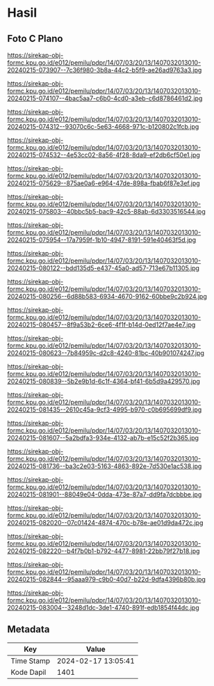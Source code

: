 # Hasil

## Foto C Plano

https://sirekap-obj-formc.kpu.go.id/e012/pemilu/pdpr/14/07/03/20/13/1407032013010-20240215-073907--7c36f980-3b8a-44c2-b5f9-ae26ad9763a3.jpg

https://sirekap-obj-formc.kpu.go.id/e012/pemilu/pdpr/14/07/03/20/13/1407032013010-20240215-074107--4bac5aa7-c6b0-4cd0-a3eb-c6d8786461d2.jpg

https://sirekap-obj-formc.kpu.go.id/e012/pemilu/pdpr/14/07/03/20/13/1407032013010-20240215-074312--93070c6c-5e63-4668-971c-b120802c1fcb.jpg

https://sirekap-obj-formc.kpu.go.id/e012/pemilu/pdpr/14/07/03/20/13/1407032013010-20240215-074532--4e53cc02-8a56-4f28-8da9-ef2db6cf50e1.jpg

https://sirekap-obj-formc.kpu.go.id/e012/pemilu/pdpr/14/07/03/20/13/1407032013010-20240215-075629--875ae0a6-e964-47de-898a-fbab6f87e3ef.jpg

https://sirekap-obj-formc.kpu.go.id/e012/pemilu/pdpr/14/07/03/20/13/1407032013010-20240215-075803--40bbc5b5-bac9-42c5-88ab-6d3303516544.jpg

https://sirekap-obj-formc.kpu.go.id/e012/pemilu/pdpr/14/07/03/20/13/1407032013010-20240215-075954--17a7959f-1b10-4947-8191-591e40463f5d.jpg

https://sirekap-obj-formc.kpu.go.id/e012/pemilu/pdpr/14/07/03/20/13/1407032013010-20240215-080122--bdd135d5-e437-45a0-ad57-713e67b11305.jpg

https://sirekap-obj-formc.kpu.go.id/e012/pemilu/pdpr/14/07/03/20/13/1407032013010-20240215-080256--6d88b583-6934-4670-9162-60bbe9c2b924.jpg

https://sirekap-obj-formc.kpu.go.id/e012/pemilu/pdpr/14/07/03/20/13/1407032013010-20240215-080457--8f9a53b2-6ce6-4f1f-b14d-0ed12f7ae4e7.jpg

https://sirekap-obj-formc.kpu.go.id/e012/pemilu/pdpr/14/07/03/20/13/1407032013010-20240215-080623--7b84959c-d2c8-4240-81bc-40b901074247.jpg

https://sirekap-obj-formc.kpu.go.id/e012/pemilu/pdpr/14/07/03/20/13/1407032013010-20240215-080839--5b2e9b1d-6c1f-4364-bf41-6b5d9a429570.jpg

https://sirekap-obj-formc.kpu.go.id/e012/pemilu/pdpr/14/07/03/20/13/1407032013010-20240215-081435--2610c45a-9cf3-4995-b970-c0b695699df9.jpg

https://sirekap-obj-formc.kpu.go.id/e012/pemilu/pdpr/14/07/03/20/13/1407032013010-20240215-081607--5a2bdfa3-934e-4132-ab7b-e15c52f2b365.jpg

https://sirekap-obj-formc.kpu.go.id/e012/pemilu/pdpr/14/07/03/20/13/1407032013010-20240215-081736--ba3c2e03-5163-4863-892e-7d530e1ac538.jpg

https://sirekap-obj-formc.kpu.go.id/e012/pemilu/pdpr/14/07/03/20/13/1407032013010-20240215-081901--88049e04-0dda-473e-87a7-dd9fa7dcbbbe.jpg

https://sirekap-obj-formc.kpu.go.id/e012/pemilu/pdpr/14/07/03/20/13/1407032013010-20240215-082020--07c01424-4874-470c-b78e-ae01d9da472c.jpg

https://sirekap-obj-formc.kpu.go.id/e012/pemilu/pdpr/14/07/03/20/13/1407032013010-20240215-082220--b4f7b0b1-b792-4477-8981-22bb79f27b18.jpg

https://sirekap-obj-formc.kpu.go.id/e012/pemilu/pdpr/14/07/03/20/13/1407032013010-20240215-082844--95aaa979-c9b0-40d7-b22d-9dfa4396b80b.jpg

https://sirekap-obj-formc.kpu.go.id/e012/pemilu/pdpr/14/07/03/20/13/1407032013010-20240215-083004--3248d1dc-3de1-4740-891f-edb1854f44dc.jpg


## Metadata

| Key        | Value               |
| ---------- | ------------------- |
| Time Stamp | 2024-02-17 13:05:41 |
| Kode Dapil | 1401                |



